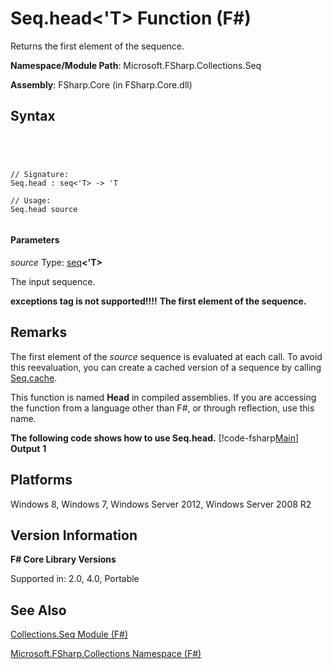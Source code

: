 # Seq.head<'T> Function (F#)

Returns the first element of the sequence.

**Namespace/Module Path**: Microsoft.FSharp.Collections.Seq

**Assembly**: FSharp.Core (in FSharp.Core.dll)


## Syntax



```




// Signature:
Seq.head : seq<'T> -> 'T

// Usage:
Seq.head source


```





#### Parameters
*source*
Type: [seq](http://msdn.microsoft.com/en-us/library/2f0c87c6-8a0d-4d33-92a6-10d1d037ce75)**&lt;'T&gt;**


The input sequence.



**exceptions tag is not supported!!!!**
**The first element of the sequence.**
## Remarks
The first element of the *source* sequence is evaluated at each call. To avoid this reevaluation, you can create a cached version of a sequence by calling [Seq.cache](http://msdn.microsoft.com/en-us/library/d197f9cc-08bf-4986-9869-246e72ca73f0).

This function is named **Head** in compiled assemblies. If you are accessing the function from a language other than F#, or through reflection, use this name.

**The following code shows how to use Seq.head.**
[!code-fsharp[Main](snippets/fssequences/snippet41.fs)]
**Output**
**1**
## Platforms
Windows 8, Windows 7, Windows Server 2012, Windows Server 2008 R2


## Version Information
**F# Core Library Versions**

Supported in: 2.0, 4.0, Portable




## See Also
[Collections.Seq Module &#40;F&#35;&#41;](Collections.Seq-Module-%5BFSharp%5D.md)

[Microsoft.FSharp.Collections Namespace &#40;F&#35;&#41;](Microsoft.FSharp.Collections-Namespace-%5BFSharp%5D.md)

